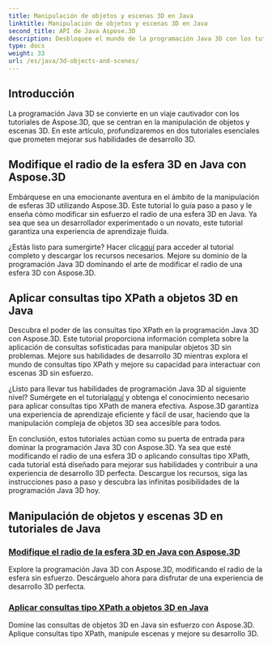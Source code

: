 ```yaml
---
title: Manipulación de objetos y escenas 3D en Java
linktitle: Manipulación de objetos y escenas 3D en Java
second_title: API de Java Aspose.3D
description: Desbloquee el mundo de la programación Java 3D con los tutoriales de Aspose.3D. Aprenda a modificar el radio de la esfera y aplicar consultas tipo XPath sin esfuerzo para un desarrollo 3D perfecto.
type: docs
weight: 33
url: /es/java/3d-objects-and-scenes/
---
```

## Introducción

La programación Java 3D se convierte en un viaje cautivador con los tutoriales de Aspose.3D, que se centran en la manipulación de objetos y escenas 3D. En este artículo, profundizaremos en dos tutoriales esenciales que prometen mejorar sus habilidades de desarrollo 3D.

## Modifique el radio de la esfera 3D en Java con Aspose.3D
Embárquese en una emocionante aventura en el ámbito de la manipulación de esferas 3D utilizando Aspose.3D. Este tutorial lo guía paso a paso y le enseña cómo modificar sin esfuerzo el radio de una esfera 3D en Java. Ya sea que sea un desarrollador experimentado o un novato, este tutorial garantiza una experiencia de aprendizaje fluida.

 ¿Estás listo para sumergirte? Hacer clic[aquí](./modify-sphere-radius/) para acceder al tutorial completo y descargar los recursos necesarios. Mejore su dominio de la programación Java 3D dominando el arte de modificar el radio de una esfera 3D con Aspose.3D.

## Aplicar consultas tipo XPath a objetos 3D en Java
Descubra el poder de las consultas tipo XPath en la programación Java 3D con Aspose.3D. Este tutorial proporciona información completa sobre la aplicación de consultas sofisticadas para manipular objetos 3D sin problemas. Mejore sus habilidades de desarrollo 3D mientras explora el mundo de consultas tipo XPath y mejore su capacidad para interactuar con escenas 3D sin esfuerzo.

 ¿Listo para llevar tus habilidades de programación Java 3D al siguiente nivel? Sumérgete en el tutorial[aquí](./xpath-like-object-queries/) y obtenga el conocimiento necesario para aplicar consultas tipo XPath de manera efectiva. Aspose.3D garantiza una experiencia de aprendizaje eficiente y fácil de usar, haciendo que la manipulación compleja de objetos 3D sea accesible para todos.

En conclusión, estos tutoriales actúan como su puerta de entrada para dominar la programación Java 3D con Aspose.3D. Ya sea que esté modificando el radio de una esfera 3D o aplicando consultas tipo XPath, cada tutorial está diseñado para mejorar sus habilidades y contribuir a una experiencia de desarrollo 3D perfecta. Descargue los recursos, siga las instrucciones paso a paso y descubra las infinitas posibilidades de la programación Java 3D hoy.
## Manipulación de objetos y escenas 3D en tutoriales de Java
### [Modifique el radio de la esfera 3D en Java con Aspose.3D](./modify-sphere-radius/)
Explore la programación Java 3D con Aspose.3D, modificando el radio de la esfera sin esfuerzo. Descárguelo ahora para disfrutar de una experiencia de desarrollo 3D perfecta.
### [Aplicar consultas tipo XPath a objetos 3D en Java](./xpath-like-object-queries/)
Domine las consultas de objetos 3D en Java sin esfuerzo con Aspose.3D. Aplique consultas tipo XPath, manipule escenas y mejore su desarrollo 3D.